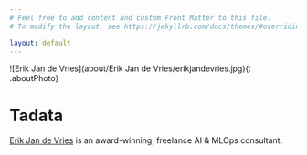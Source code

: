 ```yaml
---
# Feel free to add content and custom Front Matter to this file.
# To modify the layout, see https://jekyllrb.com/docs/themes/#overriding-theme-defaults

layout: default
---
```


![Erik Jan de Vries](about/Erik Jan de Vries/erikjandevries.jpg){: .aboutPhoto}

# Tadata

[Erik Jan de Vries](https://linkedin.com/in/erikjandevries) is an award-winning, freelance AI & MLOps consultant.